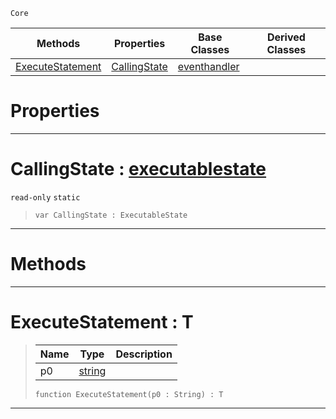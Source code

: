  `Core`

|Methods|Properties|Base Classes|Derived Classes|
|---|---|---|---|
|[ ExecuteStatement](https://github.com/ZilchEngine/ZilchDocs/blob/master/code_reference/nada_base_types/executablestate.md#executestatement-zilch-en)|[ CallingState](https://github.com/ZilchEngine/ZilchDocs/blob/master/code_reference/nada_base_types/executablestate.md#callingstate-zilch-engine)|[eventhandler](https://github.com/ZilchEngine/ZilchDocs/blob/master/code_reference/nada_base_types/eventhandler.md)| |


 #  Properties


---  
 #  CallingState : [executablestate](https://github.com/ZilchEngine/ZilchDocs/blob/master/code_reference/nada_base_types/executablestate.md)

 `read-only` `static`

> 
> ``` lang=cpp, name=Nada
> var CallingState : ExecutableState


---  
 #  Methods


---  
 #  ExecuteStatement : T

> 
> |Name|Type|Description|
> |---|---|---|
> |p0|[string](https://github.com/ZilchEngine/ZilchDocs/blob/master/code_reference/nada_base_types/string.md)| |
> ``` lang=cpp, name=Nada
> function ExecuteStatement(p0 : String) : T
> ``` 


---  
 

 